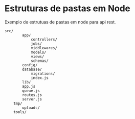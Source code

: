 # Estruturas de pastas em Node

Exemplo de estrutuas de pastas em node para api rest.

```
src/
        app/
            controllers/
            jobs/
            middlewares/
            models/
            views/
            schemas/
        config/
        database/
            migrations/
            index.js
        lib/
        app.js
        queue.js
        routes.js
        server.js
    tmp/
        uploads/
    tools/
```
